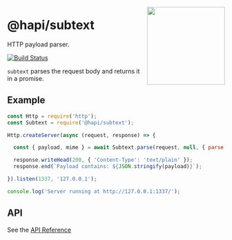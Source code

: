<a href="http://hapijs.com"><img src="https://raw.githubusercontent.com/hapijs/assets/master/images/family.png" width="180px" align="right" /></a>

# @hapi/subtext

HTTP payload parser.

[![Build Status](https://secure.travis-ci.org/hapijs/subtext.svg?branch=master)](http://travis-ci.org/hapijs/subtext)

`subtext` parses the request body and returns it in a promise.

## Example

```javascript
const Http = require('http');
const Subtext = require('@hapi/subtext');

Http.createServer(async (request, response) => {

  const { payload, mime } = await Subtext.parse(request, null, { parse: true, output: 'data' });

  response.writeHead(200, { 'Content-Type': 'text/plain' });
  response.end(`Payload contains: ${JSON.stringify(payload)}`);

}).listen(1337, '127.0.0.1');

console.log('Server running at http://127.0.0.1:1337/');

```

## API

See the [API Reference](API.md)
